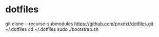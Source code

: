 # dotfiles

git clone --recurse-submodules https://github.com/pnxdxt/dotfiles.git ~/.dotfiles
cd ~/.dotfiles
sudo ./bootstrap.sh